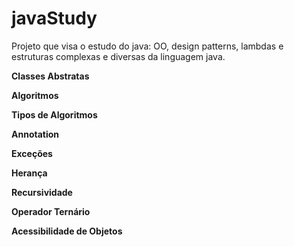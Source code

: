 # javaStudy
Projeto que visa o estudo do java: OO, design patterns, lambdas e estruturas complexas e diversas da linguagem java.

<b>Classes Abstratas</b>

<b>Algoritmos</b>

<b>Tipos de Algoritmos</b>

<b>Annotation</b>

<b>Exceções</b>

<b>Herança</b>

<b>Recursividade</b>

<b>Operador Ternário</b>

<b>Acessibilidade de Objetos</b>

